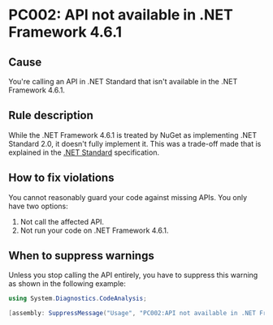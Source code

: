 # PC002: API not available in .NET Framework 4.6.1

## Cause

You're calling an API in .NET Standard that isn't available in the .NET Framework
4.6.1.

## Rule description

While the .NET Framework 4.6.1 is treated by NuGet as implementing .NET Standard
2.0, it doesn't fully implement it. This was a trade-off made that is explained in the
[.NET Standard][netfx-netstandard] specification.

## How to fix violations

You cannot reasonably guard your code against missing APIs. You only have two
options:

1. Not call the affected API.
2. Not run your code on .NET Framework 4.6.1.

## When to suppress warnings

Unless you stop calling the API entirely, you have to suppress this warning as shown in the following example:

```C#
using System.Diagnostics.CodeAnalysis;

[assembly: SuppressMessage("Usage", "PC002:API not available in .NET Framework 4.6.1", Justification = "This library will not run on .NET Framework 4.6.1")]
```

[netfx-netstandard]: https://github.com/dotnet/standard/blob/master/docs/netstandard-20/README.md#net-framework-461-supporting-net-standard-20
